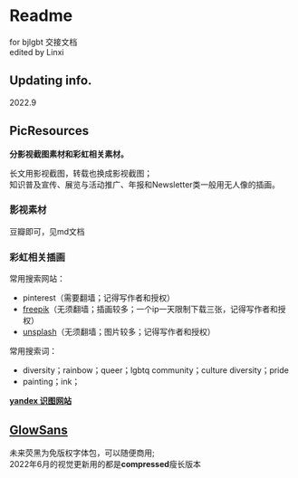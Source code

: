 # Readme
for bjlgbt 
交接文档  
edited by Linxi

## Updating info.
2022.9

## PicResources
**分影视截图素材和彩虹相关素材。**  

长文用影视截图，转载也换成影视截图；  
知识普及宣传、展览与活动推广、年报和Newsletter类一般用无人像的插画。

### 影视素材
豆瓣即可，见md文档

### 彩虹相关插画
常用搜索网站：  
- pinterest（需要翻墙；记得写作者和授权）
- [freepik](https://www.freepik.com/author/rawpixel-com)（无须翻墙；插画较多；一个ip一天限制下载三张，记得写作者和授权）
- [unsplash](https://unsplash.com/)（无须翻墙；图片较多；记得写作者和授权）  

常用搜索词：  
- diversity；rainbow；queer；lgbtq community；culture diversity；pride
- painting；ink；

[**yandex 识图网站**](https://yandex.com/images/)


## [GlowSans](https://github.com/BrookFbruin/Queeration/tree/main/GlowSans)
未来荧黑为免版权字体包，可以随便商用;  
2022年6月的视觉更新用的都是**compressed**瘦长版本
